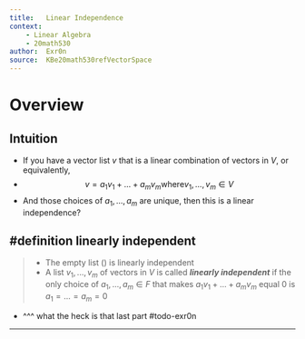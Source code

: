 ```yaml
---
title:   Linear Independence
context:
	- Linear Algebra
	- 20math530
author:  Exr0n
source:  KBe20math530refVectorSpace
---
```


# Overview
## Intuition
- If you have a vector list $v$ that is a linear combination of vectors in $V$, or equivalently,
- $$v = a_1v_1 + ... + a_mv_m \text{where} v_1, ..., v_m \in V$$
- And those choices of $a_1, ..., a_m$ are unique, then this is a linear independence?
## #definition linearly independent
> - The empty list $()$ is linearly independent
> - A list $v_1, ..., v_m$ of vectors in $V$ is called ***linearly independent*** if the only choice of $a_1, ..., a_m \in F$ that makes $a_1v_1 + ... + a_mv_m$ equal $0$ is $a_1 = ... = a_m = 0$
- ^^^ what the heck is that last part #todo-exr0n 

---
